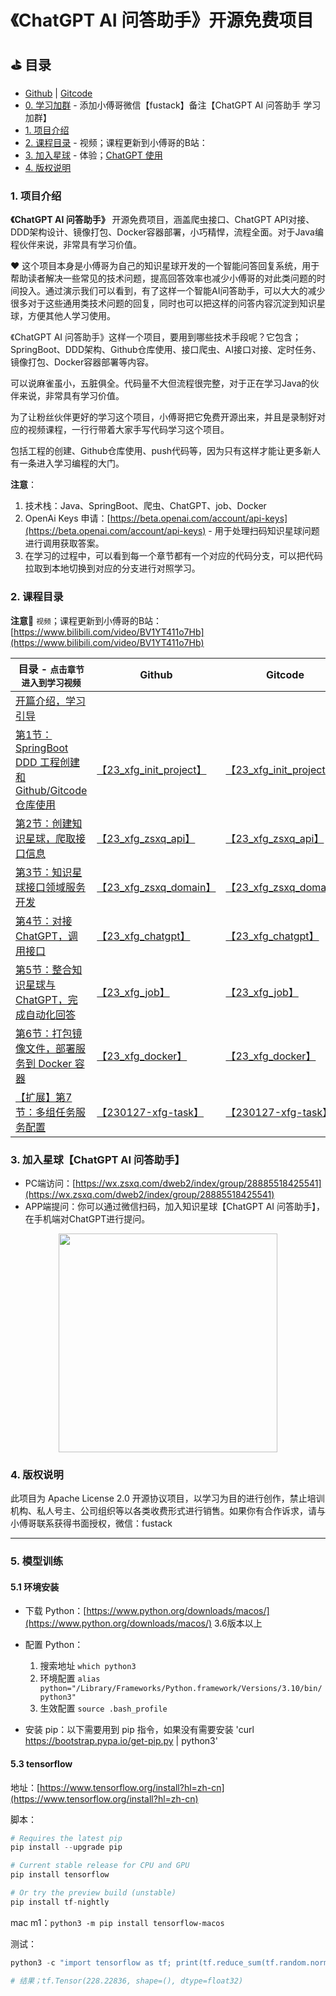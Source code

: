 # 《ChatGPT AI 问答助手》开源免费项目

## ⛳ 目录

- [Github](https://github.com/fuzhengwei/chatbot-api) | [Gitcode](https://gitcode.net/fuzhengwei/chatbot-api)
- [0. 学习加群](#) - 添加小傅哥微信【fustack】备注【ChatGPT AI 问答助手 学习加群】
- [1. 项目介绍](#1-项目介绍)
- [2. 课程目录](#2-课程目录) - 视频；课程更新到小傅哥的B站：[]()
- [3. 加入星球](#3-加入星球) - 体验；[ChatGPT 使用](https://wx.zsxq.com/dweb2/index/group/28885518425541)
- [4. 版权说明](#4-版权说明)

### 1. 项目介绍

**《ChatGPT AI 问答助手》** 开源免费项目，涵盖爬虫接口、ChatGPT API对接、DDD架构设计、镜像打包、Docker容器部署，小巧精悍，流程全面。对于Java编程伙伴来说，非常具有学习价值。

❤️ 这个项目本身是小傅哥为自己的知识星球开发的一个智能问答回复系统，用于帮助读者解决一些常见的技术问题，提高回答效率也减少小傅哥的对此类问题的时间投入。通过演示我们可以看到，有了这样一个智能AI问答助手，可以大大的减少很多对于这些通用类技术问题的回复，同时也可以把这样的问答内容沉淀到知识星球，方便其他人学习使用。

《ChatGPT AI 问答助手》这样一个项目，要用到哪些技术手段呢？它包含；SpringBoot、DDD架构、Github仓库使用、接口爬虫、AI接口对接、定时任务、镜像打包、Docker容器部署等内容。

可以说麻雀虽小，五脏俱全。代码量不大但流程很完整，对于正在学习Java的伙伴来说，非常具有学习价值。

为了让粉丝伙伴更好的学习这个项目，小傅哥把它免费开源出来，并且是录制好对应的视频课程，一行行带着大家手写代码学习这个项目。

包括工程的创建、Github仓库使用、push代码等，因为只有这样才能让更多新人有一条进入学习编程的大门。

**注意**：
1. 技术栈：Java、SpringBoot、爬虫、ChatGPT、job、Docker
2. OpenAi Keys 申请：[https://beta.openai.com/account/api-keys](https://beta.openai.com/account/api-keys) - 用于处理扫码知识星球问题进行调用获取答案。
3. 在学习的过程中，可以看到每一个章节都有一个对应的代码分支，可以把代码拉取到本地切换到对应的分支进行对照学习。

### 2. 课程目录

**注意📢** `视频`；课程更新到小傅哥的B站：[https://www.bilibili.com/video/BV1YT411o7Hb](https://www.bilibili.com/video/BV1YT411o7Hb)

| 目录 - `点击章节进入到学习视频`                          | Github                                                       | Gitcode                                                      |
| -------------------------------------------------------- | ------------------------------------------------------------ | ------------------------------------------------------------ |
| [开篇介绍，学习引导](https://www.bilibili.com/video/BV1YT411o7Hb)                                      |                                                              |                                                              |
| [第1节：SpringBoot DDD 工程创建和 Github/Gitcode 仓库使用](https://www.bilibili.com/video/BV1RR4y1b7UQ) | [【23_xfg_init_project】](https://github.com/fuzhengwei/chatbot-api/tree/23_xfg_init_project) | [【23_xfg_init_project】](https://gitcode.net/fuzhengwei/chatbot-api/-/tree/23_xfg_init_project) |
| [第2节：创建知识星球，爬取接口信息](https://www.bilibili.com/video/BV1L341197x1)                        | [【23_xfg_zsxq_api】](https://github.com/fuzhengwei/chatbot-api/tree/23_xfg_zsxq_api) | [【23_xfg_zsxq_api】](https://gitcode.net/fuzhengwei/chatbot-api/-/tree/23_xfg_zsxq_api) |
| [第3节：知识星球接口领域服务开发](https://www.bilibili.com/video/BV1Wv4y1671x)                          | [【23_xfg_zsxq_domain】](https://github.com/fuzhengwei/chatbot-api/tree/23_xfg_zsxq_domain) | [【23_xfg_zsxq_domain】](https://gitcode.net/fuzhengwei/chatbot-api/-/tree/23_xfg_zsxq_domain) |
| [第4节：对接ChatGPT，调用接口](https://www.bilibili.com/video/BV1KT411Z7z3)                             | [【23_xfg_chatgpt】](https://github.com/fuzhengwei/chatbot-api/tree/23_xfg_chatgpt) | [【23_xfg_chatgpt】](https://gitcode.net/fuzhengwei/chatbot-api/-/tree/23_xfg_chatgpt) |
| [第5节：整合知识星球与ChatGPT，完成自动化回答](https://www.bilibili.com/video/BV1Ny4y1R7EK)             | [【23_xfg_job】](https://github.com/fuzhengwei/chatbot-api/tree/23_xfg_job) | [【23_xfg_job】](https://gitcode.net/fuzhengwei/chatbot-api/-/tree/23_xfg_job) |
| [第6节：打包镜像文件，部署服务到 Docker 容器](https://www.bilibili.com/video/BV1gT411C7nn)              | [【23_xfg_docker】](https://github.com/fuzhengwei/chatbot-api/tree/23_xfg_docker) | [【23_xfg_docker】](https://gitcode.net/fuzhengwei/chatbot-api/-/tree/23_xfg_docker) |
| [【扩展】第7节：多组任务服务配置](https://www.bilibili.com/video/BV1XR4y1h7JP)          | [【230127-xfg-task】](https://github.com/fuzhengwei/chatbot-api/tree/230127-xfg-task) | [【230127-xfg-task】](https://gitcode.net/fuzhengwei/chatbot-api/-/tree/230127-xfg-task) |

### 3. 加入星球【ChatGPT AI 问答助手】

- PC端访问：[https://wx.zsxq.com/dweb2/index/group/28885518425541](https://wx.zsxq.com/dweb2/index/group/28885518425541)
- APP端提问：你可以通过微信扫码，加入知识星球【ChatGPT AI 问答助手】，在手机端对ChatGPT进行提问。

<div align="center">
    <img src="https://bugstack.cn/images/system/zsxq/zsxq-ai.jpeg?raw=true" width="350px">
</div>

### 4. 版权说明

此项目为 Apache License 2.0 开源协议项目，以学习为目的进行创作，禁止培训机构、私人号主、公司组织等以各类收费形式进行销售。如果你有合作诉求，请与小傅哥联系获得书面授权，微信：fustack 

---

### 5. 模型训练

#### 5.1 环境安装

- 下载 Python：[https://www.python.org/downloads/macos/](https://www.python.org/downloads/macos/) 3.6版本以上
- 配置 Python：
    1. 搜索地址 `which python3`
    2. 环境配置 `alias python="/Library/Frameworks/Python.framework/Versions/3.10/bin/python3"`
    3. 生效配置 `source .bash_profile`
    
- 安装 pip：以下需要用到 pip 指令，如果没有需要安装 'curl https://bootstrap.pypa.io/get-pip.py | python3'

#### 5.3 tensorflow

地址：[https://www.tensorflow.org/install?hl=zh-cn](https://www.tensorflow.org/install?hl=zh-cn)

脚本：

```python
# Requires the latest pip
pip install --upgrade pip

# Current stable release for CPU and GPU
pip install tensorflow

# Or try the preview build (unstable)
pip install tf-nightly
```

mac m1：`python3 -m pip install tensorflow-macos`

测试：

```python
python3 -c "import tensorflow as tf; print(tf.reduce_sum(tf.random.normal([1000, 1000])))"

# 结果；tf.Tensor(228.22836, shape=(), dtype=float32)
```
